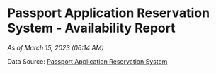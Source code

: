 # Passport Application Reservation System - Availability Report

*As of March 15, 2023 (06:14 AM)*

Data Source: [Passport Application Reservation System](https://eservices.immigration.gov.lk:8443/appointment/pages/reservationApplication.xhtml)